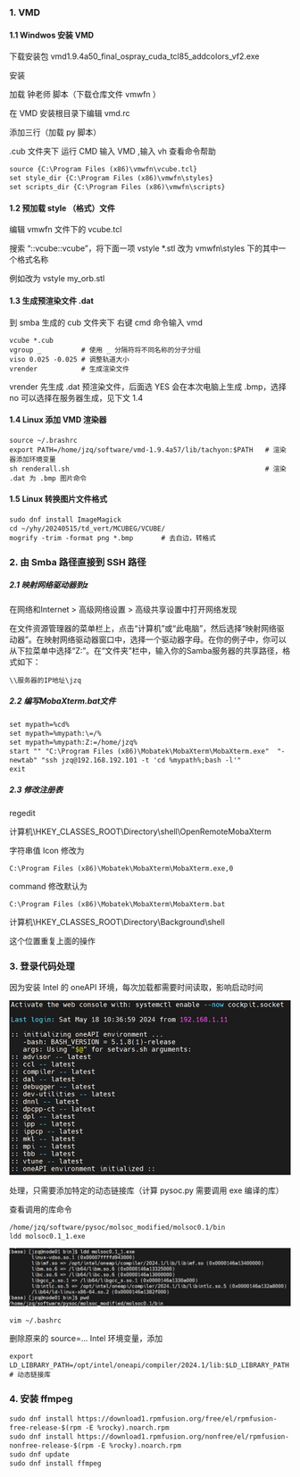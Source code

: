 ### 1. VMD 

#### 1.1 Windwos 安装 VMD

下载安装包 vmd1.9.4a50_final_ospray_cuda_tcl85_addcolors_vf2.exe

安装

加载 钟老师 脚本（下载仓库文件 vmwfn ）

在 VMD 安装根目录下编辑 vmd.rc

添加三行（加载 py 脚本）

.cub 文件夹下 运行 CMD 输入 VMD ,输入 vh 查看命令帮助

```
source {C:\Program Files (x86)\vmwfn\vcube.tcl}
set style_dir {C:\Program Files (x86)\vmwfn\styles}
set scripts_dir {C:\Program Files (x86)\vmwfn\scripts}
```

#### 1.2 预加载 style （格式）文件

编辑 vmwfn 文件下的 vcube.tcl

搜索 “::vcube::vcube”，将下面一项 vstyle *.stl 改为 vmwfn\styles 下的其中一个格式名称

例如改为 vstyle my_orb.stl

#### 1.3 生成预渲染文件 .dat

到 smba 生成的 cub 文件夹下 右键 cmd 命令输入 vmd

```
vcube *.cub
vgroup _          # 使用 _ 分隔符将不同名称的分子分组
viso 0.025 -0.025 # 调整轨道大小
vrender           # 生成渲染文件
```
vrender 先生成 .dat 预渲染文件，后面选 YES 会在本次电脑上生成 .bmp，选择 no 可以选择在服务器生成，见下文 1.4 

#### 1.4 Linux 添加 VMD 渲染器

```
source ~/.brashrc
export PATH=/home/jzq/software/vmd-1.9.4a57/lib/tachyon:$PATH   # 渲染器添加环境变量
sh renderall.sh                                                 # 渲染 .dat 为 .bmp 图片命令 
```

#### 1.5 Linux 转换图片文件格式


```
sudo dnf install ImageMagick
cd ~/yhy/20240515/td_vert/MCUBEG/VCUBE/
mogrify -trim -format png *.bmp       # 去白边，转格式
```

### 2. 由 Smba 路径直接到 SSH 路径

##### 2.1 映射网络驱动器到z

在网络和Internet > 高级网络设置 > 高级共享设置中打开网络发现

在文件资源管理器的菜单栏上，点击“计算机”或“此电脑”，然后选择“映射网络驱动器”。在映射网络驱动器窗口中，选择一个驱动器字母。在你的例子中，你可以从下拉菜单中选择“Z:”。在“文件夹”栏中，输入你的Samba服务器的共享路径，格式如下：

```
\\服务器的IP地址\jzq
```

##### 2.2 编写MobaXterm.bat文件
```
set mypath=%cd%
set mypath=%mypath:\=/%
set mypath=%mypath:Z:=/home/jzq%
start "" "C:\Program Files (x86)\Mobatek\MobaXterm\MobaXterm.exe"  "-newtab" "ssh jzq@192.168.192.101 -t 'cd %mypath%;bash -l'"
exit
```

##### 2.3 修改注册表

regedit

计算机\HKEY_CLASSES_ROOT\Directory\shell\OpenRemoteMobaXterm

字符串值 Icon 修改为

```
C:\Program Files (x86)\Mobatek\MobaXterm\MobaXterm.exe,0
```

command 修改默认为

```
C:\Program Files (x86)\Mobatek\MobaXterm\MobaXterm.bat
```

计算机\HKEY_CLASSES_ROOT\Directory\Background\shell

这个位置重复上面的操作

### 3. 登录代码处理

因为安装 Intel 的 oneAPI 环境，每次加载都需要时间读取，影响启动时间

![输入图片说明](img/12313213.png)

处理，只需要添加特定的动态链接库（计算 pysoc.py 需要调用 exe 编译的库）

查看调用的库命令 
```
/home/jzq/software/pysoc/molsoc_modified/molsoc0.1/bin
ldd molsoc0.1_1.exe
```
![输入图片说明](img/sdsce.png)

```
vim ~/.bashrc
```
删除原来的 source=... Intel 环境变量，添加

```
export LD_LIBRARY_PATH=/opt/intel/oneapi/compiler/2024.1/lib:$LD_LIBRARY_PATH  # 动态链接库
```
### 4. 安装 ffmpeg
```
sudo dnf install https://download1.rpmfusion.org/free/el/rpmfusion-free-release-$(rpm -E %rocky).noarch.rpm 
sudo dnf install https://download1.rpmfusion.org/nonfree/el/rpmfusion-nonfree-release-$(rpm -E %rocky).noarch.rpm 
sudo dnf update 
sudo dnf install ffmpeg
```


